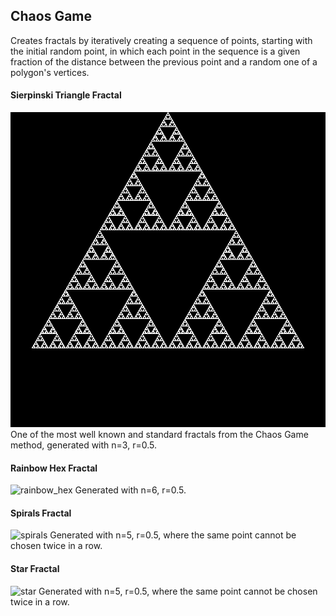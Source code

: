 ## Chaos Game
Creates fractals by iteratively creating a sequence of points, starting with the initial random point, in which each point in the sequence is a given fraction of the distance between the previous point and a random one of a polygon's vertices.

#### Sierpinski Triangle Fractal
![sierpinski_triangle](https://github.com/benjaminrall/chaos-game/blob/master/sierpinski_triangle.png?raw=true)
One of the most well known and standard fractals from the Chaos Game method, generated with n=3, r=0.5.

#### Rainbow Hex Fractal
![rainbow_hex](https://github.com/benjaminrall/chaos-game/blob/master/rainbow_hex.png?raw=true)
Generated with n=6, r=0.5.

#### Spirals Fractal
![spirals](https://github.com/benjaminrall/chaos-game/blob/master/spirals.png?raw=true)
Generated with n=5, r=0.5, where the same point cannot be chosen twice in a row.

#### Star Fractal
![star](https://github.com/benjaminrall/chaos-game/blob/master/star.png?raw=true)
Generated with n=5, r=0.5, where the same point cannot be chosen twice in a row.
